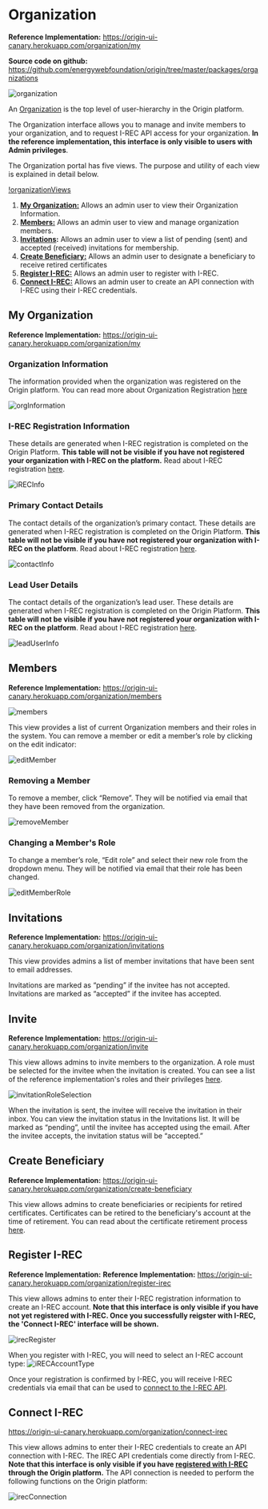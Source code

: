 # Organization
**Reference Implementation:** https://origin-ui-canary.herokuapp.com/organization/my  

**Source code on github:** https://github.com/energywebfoundation/origin/tree/master/packages/organizations

![organization](images/panels/panel-organization.png)

An [Organization](./user-guide-reg-onboarding.md#organizations) is the top level of user-hierarchy in the Origin platform.  

The Organization interface allows you to manage and invite members to your organization, and to request I-REC API access for your organization. **In the reference implementation, this interface is only visible to users with Admin privileges**. 

The Organization portal has five views. The purpose and utility of each view is explained in detail below.

[!organizationViews](images/organization/organization-views.png)

1. **[My Organization:](#my-organization)** Allows an admin user to view their Organization Information.
2. **[Members:](#members)** Allows an admin user to view and manage organization members. 
3. **[Invitations](#removing-a-member):** Allows an admin user to view a list of pending (sent) and accepted (received) invitations for membership. 
4. **[Create Beneficiary:](#create-beneficiary)** Allows an admin user to designate a beneficiary to receive retired certificates
5. **[Register I-REC:](#connect-i-REC)** Allows an admin user to register with I-REC.
6. **[Connect I-REC:](#connect-i-REC)** Allows an admin user to create an API connection with I-REC using their I-REC credentials.

## My Organization

**Reference Implementation:** https://origin-ui-canary.herokuapp.com/organization/my  

### Organization Information

The information provided when the organization was registered on the Origin platform. You can read more about Organization Registration [here](./user-guide-reg-onboarding.md#registering-organizations)

![orgInformation](images/organization/organization-orginfo.png)

### I-REC Registration Information

These details are generated when I-REC registration is completed on the Origin Platform. **This table will not be visible if you have not registered your organization with I-REC on the platform.** Read about I-REC registration [here](#connect-i-REC). 

![iRECInfo](images/organization/organization-reginfo.png)

### Primary Contact Details

The contact details of the organization’s primary contact. These details are generated when I-REC registration is completed on the Origin Platform. **This table will not be visible if you have not registered your organization with I-REC on the platform**. Read about I-REC registration [here](#connect-i-REC).  

![contactInfo](images/organization/organization-contactinfo.png)

### Lead User Details

The contact details of the organization’s lead user. These details are generated when I-REC registration is completed on the Origin Platform. **This table will not be visible if you have not registered your organization with I-REC on the platform**. Read about I-REC registration [here](#connect-i-REC).  

![leadUserInfo](images/organization/organization-leaduserinfo.png)

## Members
**Reference Implementation:** https://origin-ui-canary.herokuapp.com/organization/members  

![members](images/organization/organization-members.png)

This view provides a list of current Organization members and their roles in the system. You can remove a member or edit a member’s role by clicking on the edit indicator:

![editMember](images/organization/organization-memberellipses.png)

### Removing a Member  

To remove a member, click “Remove”. They will be notified via email that they have been removed from the organization.  

![removeMember](images/organization/organization-removemember.png)

### Changing a Member's Role

To change a member’s role, “Edit role” and select their new role from the dropdown menu. They will be notified via email that their role has been changed. 

![editMemberRole](images/organization/organization-editmember.png)


## Invitations
**Reference Implementation:** https://origin-ui-canary.herokuapp.com/organization/invitations 

This view provides admins a list of member invitations that have been sent to email addresses. 

Invitations are marked as “pending” if the invitee has not accepted. Invitations are marked as “accepted” if the invitee has accepted. 

## Invite  
**Reference Implementation:** https://origin-ui-canary.herokuapp.com/organization/invite  

This view allows admins to invite members to the organization. A role must be selected for the invitee when the invitation is created. You can see a list of the reference implementation's roles and their privileges [here](./user-guide-reg-onboarding.md#user-roles-and-hierarchy). 

![invitationRoleSelection](images/organization/organization-invitation.png)

When the invitation is sent, the invitee will receive the invitation in their inbox. You can view the invitation status in the Invitations list. It will be marked as “pending”, until the invitee has accepted using the email. After the invitee accepts, the invitation status will be “accepted.”

## Create Beneficiary
**Reference Implementation:** https://origin-ui-canary.herokuapp.com/organization/create-beneficiary

This view allows admins to create beneficiaries or recipients for retired certificates. Certificates can be retired to the beneficiary's account at the time of retirement. You can read about the certificate retirement process [here](./user-guide-certificate.md#retire). 

## Register I-REC

**Reference Implementation:** **Reference Implementation:** https://origin-ui-canary.herokuapp.com/organization/register-irec

This view allows admins to enter their I-REC registration information to create an I-REC account. **Note that this interface is only visible if you have not yet registered with I-REC. Once you successfully reigster with I-REC, the 'Connect I-REC' interface will be shown.** 

![irecRegister](images/organization/organization-registerirec.png)

When you register with I-REC, you will need to select an I-REC account type:
![iRECAccountType](images/organization/organization-irecaccounttype.png) 

Once your registration is confirmed by I-REC, you will receive I-REC credentials via email that can be used to [connect to the I-REC API](#connect-i-REC). 

## Connect I-REC
https://origin-ui-canary.herokuapp.com/organization/connect-irec

This view allows admins to enter their I-REC credentials to create an API connection with I-REC. The IREC API credentials come directly from I-REC. **Note that this interface is only visible if you have [registered with I-REC](#register-i-REC) through the Origin platform.** 
The API connection is needed to perform the following functions on the Origin platform:

![irecConnection](images/organization/organization-irecconnection.png)




